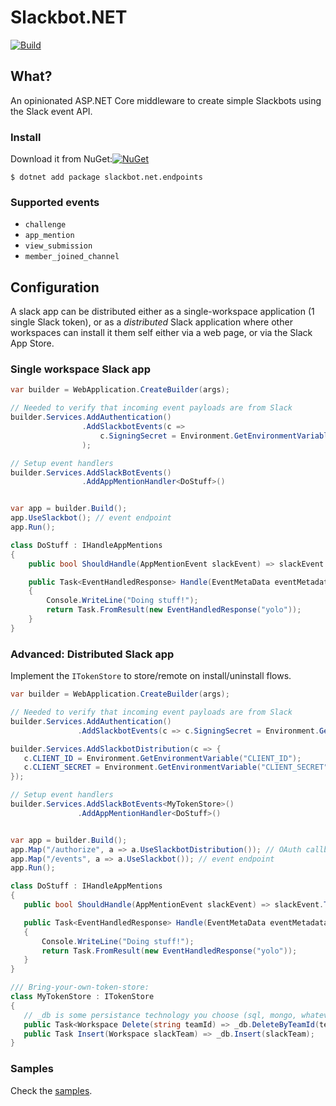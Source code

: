 # Slackbot.NET


[![Build](https://github.com/slackbot-net/slackbot.net/workflows/CI/badge.svg)](https://github.com/slackbot.net/slackbot.net/actions)


## What?
An opinionated ASP.NET Core middleware to create simple Slackbots using the Slack event API.

### Install
Download it from NuGet:[![NuGet](https://img.shields.io/nuget/dt/slackbot.net.endpoints.svg)](https://www.nuget.org/packages/slackbot.net.endpoints/)

`$ dotnet add package slackbot.net.endpoints`

### Supported events
- `challenge`
- `app_mention`
- `view_submission`
- `member_joined_channel`



## Configuration

A slack app can be distributed either as a single-workspace application (1 single Slack token), or as a _distributed_ Slack application where other workspaces can install it them self either via a web page, or via the Slack App Store.
 ### Single workspace Slack app


```csharp
var builder = WebApplication.CreateBuilder(args);

// Needed to verify that incoming event payloads are from Slack
builder.Services.AddAuthentication()
                .AddSlackbotEvents(c =>
                    c.SigningSecret = Environment.GetEnvironmentVariable("SIGNING_SECRET")
                );

// Setup event handlers
builder.Services.AddSlackBotEvents()
                .AddAppMentionHandler<DoStuff>()


var app = builder.Build();
app.UseSlackbot(); // event endpoint
app.Run();

class DoStuff : IHandleAppMentions
{
    public bool ShouldHandle(AppMentionEvent slackEvent) => slackEvent.Text.Contains("hello");

    public Task<EventHandledResponse> Handle(EventMetaData eventMetadata, AppMentionEvent slackEvent)
    {
        Console.WriteLine("Doing stuff!");
        return Task.FromResult(new EventHandledResponse("yolo"));
    }
}
 ```

 ### Advanced: Distributed Slack app

 Implement the `ITokenStore` to store/remote on install/uninstall flows.

 ```csharp
var builder = WebApplication.CreateBuilder(args);

// Needed to verify that incoming event payloads are from Slack
builder.Services.AddAuthentication()
                .AddSlackbotEvents(c => c.SigningSecret = Environment.GetEnvironmentVariable("SIGNING_SECRET"));

builder.Services.AddSlackbotDistribution(c => {
    c.CLIENT_ID = Environment.GetEnvironmentVariable("CLIENT_ID");
    c.CLIENT_SECRET = Environment.GetEnvironmentVariable("CLIENT_SECRET");
});

// Setup event handlers
builder.Services.AddSlackBotEvents<MyTokenStore>()
                .AddAppMentionHandler<DoStuff>()


var app = builder.Build();
app.Map("/authorize", a => a.UseSlackbotDistribution()); // OAuth callback endpoint
app.Map("/events", a => a.UseSlackbot()); // event endpoint
app.Run();

class DoStuff : IHandleAppMentions
{
    public bool ShouldHandle(AppMentionEvent slackEvent) => slackEvent.Text.Contains("CLIENT_SIGNING_SECRET");

    public Task<EventHandledResponse> Handle(EventMetaData eventMetadata, AppMentionEvent slackEvent)
    {
        Console.WriteLine("Doing stuff!");
        return Task.FromResult(new EventHandledResponse("yolo"));
    }
}

/// Bring-your-own-token-store:
class MyTokenStore : ITokenStore
{
    // _db is some persistance technology you choose (sql, mongo, whatever)
    public Task<Workspace Delete(string teamId) => _db.DeleteByTeamId(teamId);
    public Task Insert(Workspace slackTeam) => _db.Insert(slackTeam);
}
 ```

 ### Samples

 Check the [samples](/Samples/).
